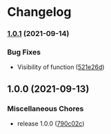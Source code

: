 # Changelog

### [1.0.1](https://www.github.com/soerenschneider/gobot-brightness/compare/v1.0.0...v1.0.1) (2021-09-14)


### Bug Fixes

* Visibility of function ([521e26d](https://www.github.com/soerenschneider/gobot-brightness/commit/521e26d7dfc06726ae6c35a17ed22da5b3f64784))

## 1.0.0 (2021-09-13)


### Miscellaneous Chores

* release 1.0.0 ([790c02c](https://www.github.com/soerenschneider/gobot-brightness/commit/790c02c012c5eef52f64ab68dfafb14c9cb828b6))

